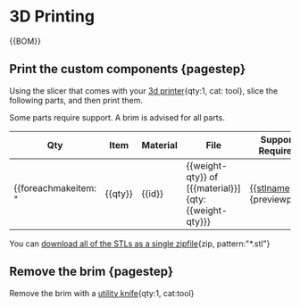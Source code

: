 # 3D Printing

{{BOM}}

[PLA]:parts/filament.md "{cat:consumable}"

## Print the custom components {pagestep}


Using the slicer that comes with your [3d printer](parts/3dprinter.md){qty:1, cat: tool}, slice the following parts, and then print them.

Some parts require support. A brim is advised for all parts.


| Qty | Item | Material | File | Supports<br>Required?|
|-----|------|----------|------|----------------------|
{{foreachmakeitem: "| {{qty}} | {{id}} | {{weight-qty}} of [{{material}}]{qty:{{weight-qty}}}  | [{{stlname}}]({{stl-file}}){previewpage}|{{supports, default: No}}|"}}


You can [download all of the STLs as a single zipfile](all-stls.zip){zip, pattern:"*.stl"}


## Remove the brim {pagestep}

Remove the brim with a [utility knife](parts/utility_knife.md){qty:1, cat:tool}
